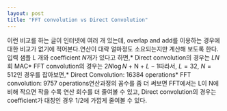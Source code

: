 ```yaml
---
layout: post
title: "FFT convolution vs Direct Convolution"
---
```


이런 비교를 하는 글이 인터넷에 여러 개 있는데, overlap and add를 이용하는 경우에 대한 비교가 없기에 적어본다.연산이 대략 얼마정도 소요되는지만 계산해 보도록 한다.입력 샘플 $L$ 개와 coefficient $N$개가 있다고 하면,* Direct convolution의 경우는 $LN$ 회 MAC* FFT convolution의 경우는 $2N \log N$ + N + $L-1$따라서, $L=32$, $N=512$인 경우를 잡아보면,* Direct Convolution: 16384 operations* FFT convolution: 9757 operations연산과정의 꼼수를 좀 더 써보면 FFT에서는 L이 N에 비해 작으면 작을 수록 연산 회수를 더 줄여볼 수 있고, Direct convolution의 경우는 coefficient가 대칭인 경우 1/2에 가깝게 줄여볼 수 있다. 

